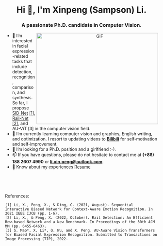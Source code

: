 <h1 align="center">Hi 👋, I'm Xinpeng (Sampson) Li.</h1>
<h3 align="center">A passionate Ph.D. candidate in Computer Vision. </h3>

<a target="_blank" align="center">
  <img align="right" top="500" height="300" width="400" alt="GIF" src="https://media.giphy.com/media/SWoSkN6DxTszqIKEqv/giphy.gif">
</a>

- 👀 I’m interested in facial expression-related tasks that include detection, recognition, comparison, and synthesis. So far, I propose [SIB-Net](https://github.com/Sampson-Lee/SIB-Net) [[1]](https://github.com/Sampson-Lee/Sampson-Lee/blob/main/IJCB_2021_SCB_Net.pdf), [Rail-Net](https://github.com/Sampson-Lee/Rail-Detection) [[2]](https://github.com/Sampson-Lee/Sampson-Lee/blob/main/ACM_MM_2022_Rail_Detection.pdf), and AU-ViT [3] in the computer vision field.
- 🌱 I’m currently learning computer vision and graphics, English writing, and optimization. I resort to updating videos to **[Bilibili](https://space.bilibili.com/111355637/)** for self-motivation and self-improvement.
- 💞️ I’m looking for a Ph.D. position and a girlfriend :-).
- 📫 If you have questions, please do not hesitate to contact me at **(+86) 188 2607 4990** or **li.xin.peng@outlook.com**.
- 📄 Know about my experiences <a href="https://github.com/100rabhcsmc/Me.io/blob/master/01SaurabhChavanReactNativeResume.pdf" target="blank">Resume</a>
  
<!---
Sampson-Lee/Sampson-Lee is a ✨ special ✨ repository because its `README.md` (this file) appears on your GitHub profile.
You can click the Preview link to take a look at your changes.
--->
<br/>
<br/>
<br/>

References:
```
[1] Li, X., Peng, X., & Ding, C. (2021, August). Sequential Interactive Biased Network for Context-Aware Emotion Recognition. In 2021 IEEE IJCB (pp. 1-6).
[2] Li, X., & Peng, X. (2022, October). Rail Detection: An Efficient Row-based Network and a New Benchmark. In Proceedings of the 30th ACM MM (pp. 6455-6463).
[3] S. Mao*, X. Li*, Q. Wu, and X. Peng. AU-Aware Vision Transformers for Biased Facial Expression Recognition. Submitted to Transactions on Image Processing (TIP), 2022.
```
